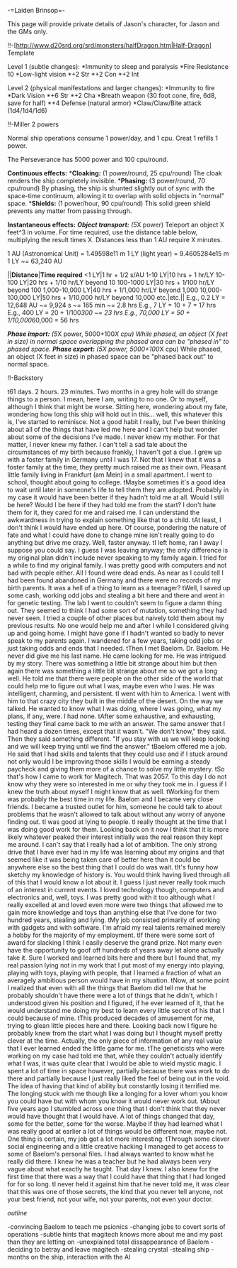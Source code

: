 -=Laiden Brinsop=-

This page will provide private details of Jason's character, for Jason and the GMs only.


!!-[http://www.d20srd.org/srd/monsters/halfDragon.htm|Half-Dragon] Template

Level 1 (subtle changes):
*Immunity to sleep and paralysis
*Fire Resistance 10
*Low-light vision
*+2 Str
*+2 Con
*+2 Int

Level 2 (physical manifestations and larger changes):
*Immunity to fire
*Dark Vision
*+6 Str
*+2 Cha
*Breath weapon (30 foot cone, fire, 6d8, save for half)
*+4 Defense (natural armor)
*Claw/Claw/Bite attack (1d4/1d4/1d6)


!!-Miller 2 powers

Normal ship operations consume 1 power/day, and 1 cpu.
Creat 1 refills 1 power.

The Perseverance has 5000 power and 100 cpu/round.

__Continuous effects:__
*__Cloaking:__ (1 power/round, 25 cpu/round) The cloak renders the ship completely invisible.
*__Phasing:__ (3 power/round, 70 cpu/round) By phasing, the ship is shunted slightly out of sync with the space-time continuum, allowing it to overlap with solid objects in &quot;normal&quot; space.
*__Shields:__ (1 power/hour, 90 cpu/round) This solid green shield prevents any matter from passing through.

__Instantaneous effects:__
*__Object transport:__ (5*X power) Teleport an object X feet^3 in volume. For time required, use the distance table below, multiplying the result times X. Distances less than 1 AU require X minutes.

1 AU (Astronomical Unit) = 1.49598e11 m
1 LY (light year) = 9.4605284e15 m
1 LY ~= 63,240 AU

||__Distance__|__Time required__
&lt;1 LY|1 hr + 1/2 s/AU
1-10 LY|10 hrs + 1 hr/LY
10-100 LY|20 hrs + 1/10 hr/LY beyond 10
100-1000 LY|30 hrs + 1/100 hr/LY beyond 100
1,000-10,000 LY|40 hrs + 1/1,000 hr/LY beyond 1,000
10,000-100,000 LY|50 hrs + 1/10,000 hr/LY beyond 10,000
etc.|etc.||
E.g., 0.2 LY = 12,648 AU ~= 9,924 s ~= 165 min ~= 2.8 hrs
E.g., 7 LY = 10 + 7 = 17 hrs
E.g., 400 LY = 20 + 1/100*300 ~= 23 hrs
E.g., 70,000 LY = 50 + 1/10,000*60,000 = 56 hrs

*__Phase import:__ (5*X power, 5000+100*X cpu) While phased, an object (X feet in size) in normal space overlapping the phased area can be &quot;phased in&quot; to phased space.
*__Phase export:__ (5*X power, 5000+100*X cpu) While phased, an object (X feet in size) in phased space can be &quot;phased back out&quot; to normal space.


!!-Backstory

t61 days.  2 hours.  23 minutes.  Two months in a grey hole will do strange things to a person.  I mean, here I am, writing to no one.  Or to myself, although I think that might be worse.  Sitting here, wondering about my fate, wondering how long this ship will hold out in this...  well, this whatever this is, I've started to reminisce.  Not a good habit I really, but I've been thinking about all of the things that have led me here and I can't help but wonder about some of the decisions I've made.
I never knew my mother.  For that matter, I never knew my father.  I can't tell a sad tale about the circumstances of my birth because frankly, I haven't got a clue.  I grew up with a foster family in Germany until I was 17.  Not that I knew that it was a foster family at the time, they pretty much raised me as their own.  Pleasant little family living in Frankfurt (am Mein) in a small apartment.  I went to school, thought about going to college.
tMaybe sometimes it's a good idea to wait until later in someone's life to tell them they are adopted.  Probably in my case it would have been better if they hadn't told me at all.  Would I still be here?  Would I be here if they had told me from the start?  I don't hate them for it, they cared for me and raised me.  I can understand the awkwardness in trying to explain something like that to a child.
tAt least, I don't think I would have ended up here.  Of course, pondering the nature of fate and what I could have done to change mine isn't really going to do anything but drive me crazy.  Well, faster anyway.
tI left home, ran I away I suppose you could say.  I guess I was leaving anyway; the only difference is my original plan didn't include never speaking to my family again.  I tried for a while to find my original family.  I was pretty good with computers and not bad with people either.  All I found were dead ends.  As near as I could tell I had been found abandoned in Germany and there were no records of my birth parents.  It was a hell of a thing to learn as a teenager?
tWell, I saved up some cash, working odd jobs and stealing a bit here and there and went in for genetic testing.  The lab I went to couldn't seem to figure a damn thing out.  They seemed to think I had some sort of mutation, something they had never seen.  I tried a couple of other places but naively told them about my previous results.  No one would help me and after I while I considered giving up and going home.  I might have gone if I hadn't wanted so badly to never speak to my parents again.  I wandered for a few years, taking odd jobs or just taking odds and ends that I needed.
tThen I met Baelom.  Dr. Baelom.  He never did give me his last name.  He came looking for me.  He was intrigued by my story.  There was something a little bit strange about him but then again there was something a little bit strange about me so we got a long well.  He told me that there were people on the other side of the world that could help me to figure out what I was, maybe even who I was.  He was intelligent, charming, and persistent.
tI went with him to America.  I went with him to that crazy city they built in the middle of the desert.  On the way we talked.  He wanted to know what I was doing, where I was going, what my plans, if any, were.  I had none.
tAfter some exhaustive, and exhausting, testing they final came back to me with an answer.  The same answer that I had heard a dozen times, except that it wasn't.  "We don't know," they said.  Then they said something different.  "If you stay with us we will keep looking and we will keep trying until we find the answer."
tBaelom offered me a job.  He said that I had skills and talents that they could use and if I stuck around not only would I be improving those skills I would be earning a steady paycheck and giving them more of a chance to solve my little mystery.
tSo that's how I came to work for Magitech.  That was 2057.  To this day I do not know why they were so interested in me or why they took me in.  I guess if I knew the truth about myself I might know that as well.
tWorking for them was probably the best time in my life.  Baelom and I became very close friends.  I became a trusted outlet for him, someone he could talk to about problems that he wasn't allowed to talk about without any worry of anyone finding out.
tI was good at lying to people.
tI really thought at the time that I was doing good work for them.  Looking back on it now I think that it is more likely whatever peaked their interest initially was the real reason they kept me around.  I can't say that I really had a lot of ambition.  The only strong drive that I have ever had in my life was learning about my origins and that seemed like it was being taken care of better here than it could be anywhere else so the best thing that I could do was wait.
tIt's funny how sketchy my knowledge of history is.  You would think having lived through all of this that I would know a lot about it.  I guess I just never really took much of an interest in current events.  I loved technology though, computers and electronics and, well, toys.  I was pretty good with it too although what I really excelled at and loved even more were two things that allowed me to gain more knowledge and toys than anything else that I've done for two hundred years, stealing and lying.
tMy job consisted primarily of working with gadgets and with software.  I'm afraid my real talents remained merely a hobby for the majority of my employment.
tIf there were some sort of award for slacking I think I easily deserve the grand prize.  Not many even have the opportunity to goof off hundreds of years away let alone actually take it.  Sure I worked and learned bits here and there but I found that, my real passion lying not in my work that I put most of my energy into playing, playing with toys, playing with people, that I learned a fraction of what an averagely ambitious person would have in my situation.
tNow, at some point I realized that even with all the things that Baelom did tell me that he probably shouldn't have there were a lot of things that he didn't, which I understood given his position and I figured, if he ever learned of it, that he would understand me doing my best to learn every little secret of his that I could because of mine.
tThis produced decades of amusement for me, trying to glean little pieces here and there.  Looking back now I figure he probably knew from the start what I was doing but I thought myself pretty clever at the time.  Actually, the only piece of information of any real value that I ever learned ended the little game for me.
tThe geneticists who were working on my case had told me that, while they couldn't actually identify what I was, it was quite clear that I would be able to wield mystic magic.  I spent a lot of time in space however, partially because there was work to do there and partially because I just really liked the feel of being out in the void.  The idea of having that kind of ability but constantly losing it terrified me.  The longing stuck with me though like a longing for a lover whom you know you could have but with whom you know it would never work out.
tAbout five years ago I stumbled across one thing that I don't think that they never would have thought that I would have.  A lot of things changed that day, some for the better, some for the worse.  Maybe if they had learned what I was really good at earlier a lot of things would be different now, maybe not.  One thing is certain, my job got a lot more interesting.
tThrough some clever social engineering and a little creative hacking I managed to get access to some of Baelom's personal files.  I had always wanted to know what he really did there.  I knew he was a teacher but he had always been very vague about what exactly he taught.  That day I knew.  I also knew for the first time that there was a way that I could have that thing that I had longed for for so long.
tI never held it against him that he never told me, it was clear that this was one of those secrets, the kind that you never tell anyone, not your best friend, not your wife, not your parents, not even your doctor.

*outline*

-convincing Baelom to teach me psionics
-changing jobs to covert sorts of operations
-subtle hints that magitech knows more about me and my past than they are letting on
-unexplained total dissappearance of Baelom
-deciding to betray and leave magitech
-stealing crystal
-stealing ship
-months on the ship, interaction with the AI
